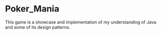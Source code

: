 # Poker_Mania
This game is a showcase and implementation of my understanding of Java and some of its design patterns.
